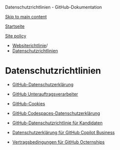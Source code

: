 Datenschutzrichtlinien - GitHub-Dokumentation

[Skip to main content](#main-content)

[Startseite](/de)

[Site policy](/de/site-policy)

* [Websiterichtlinie](/de/site-policy)/
* [Datenschutzrichtlinien](/de/site-policy/privacy-policies)

Datenschutzrichtlinien
==========

* [GitHub-Datenschutzerklärung](/de/site-policy/privacy-policies/github-privacy-statement)

* [GitHub Unterauftragsverarbeiter](/de/site-policy/privacy-policies/github-subprocessors)

* [GitHub-Cookies](/de/site-policy/privacy-policies/github-cookies)

* [GitHub Codespaces-Datenschutzerklärung](/de/site-policy/privacy-policies/github-codespaces-privacy-statement)

* [GitHub-Datenschutzrichtlinie für Kandidaten](/de/site-policy/privacy-policies/github-candidate-privacy-policy)

* [Datenschutzerklärung für GitHub Copilot Business](/de/site-policy/privacy-policies/github-copilot-business-privacy-statement)

* [Vertragsbedingungen für GitHub Octernships](/de/site-policy/privacy-policies/github-octernships-terms-of-service)
